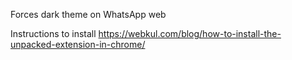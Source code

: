 Forces dark theme on WhatsApp web

Instructions to install https://webkul.com/blog/how-to-install-the-unpacked-extension-in-chrome/
